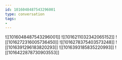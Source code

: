 ```yaml
---
id: 1016048487543296001
type: conversation
tags:
- 
---
```

![[1016048487543296001]]
![[1016211032342065152]]
![[1016272316005736450]]
![[1016278375403573248]]
![[1016391296183820293]]
![[1016393185835220993]]
![[1016422878730903553]]

